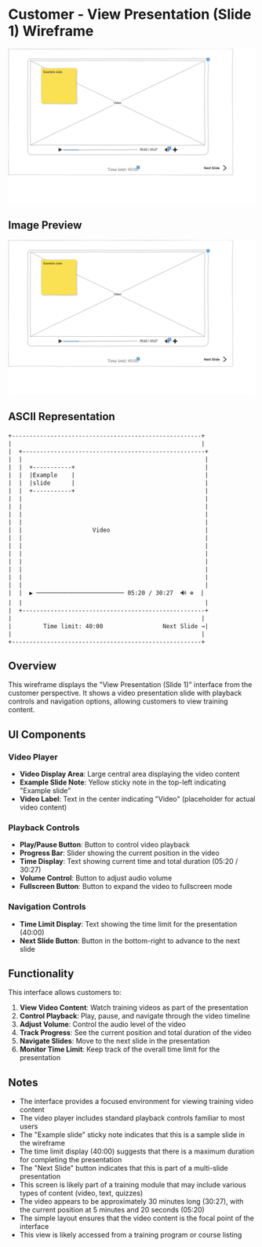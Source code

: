 # Customer - View Presentation (Slide 1) Wireframe

![Customer - View Presentation (Slide 1)](./c-view-presentation-1-.png)

## Image Preview

![Customer - View Presentation (Slide 1)](./c-view-presentation-1-.png)

## ASCII Representation

```
+------------------------------------------------------+
|                                                      |
|  +----------------------------------------------------+
|  |                                                    |
|  |  +-----------+                                     |
|  |  |Example    |                                     |
|  |  |slide      |                                     |
|  |  +-----------+                                     |
|  |                                                    |
|  |                                                    |
|  |                                                    |
|  |                                                    |
|  |                    Video                           |
|  |                                                    |
|  |                                                    |
|  |                                                    |
|  |                                                    |
|  |                                                    |
|  |                                                    |
|  |                                                    |
|  |  ▶ ───────────────────────── 05:20 / 30:27  🔊 ⊕  |
|  |                                                    |
|  +----------------------------------------------------+
|                                                      |
|         Time limit: 40:00                 Next Slide →|
|                                                      |
+------------------------------------------------------+
```

## Overview

This wireframe displays the "View Presentation (Slide 1)" interface from the customer perspective. It shows a video presentation slide with playback controls and navigation options, allowing customers to view training content.

## UI Components

### Video Player
- **Video Display Area**: Large central area displaying the video content
- **Example Slide Note**: Yellow sticky note in the top-left indicating "Example slide"
- **Video Label**: Text in the center indicating "Video" (placeholder for actual video content)

### Playback Controls
- **Play/Pause Button**: Button to control video playback
- **Progress Bar**: Slider showing the current position in the video
- **Time Display**: Text showing current time and total duration (05:20 / 30:27)
- **Volume Control**: Button to adjust audio volume
- **Fullscreen Button**: Button to expand the video to fullscreen mode

### Navigation Controls
- **Time Limit Display**: Text showing the time limit for the presentation (40:00)
- **Next Slide Button**: Button in the bottom-right to advance to the next slide

## Functionality

This interface allows customers to:

1. **View Video Content**: Watch training videos as part of the presentation
2. **Control Playback**: Play, pause, and navigate through the video timeline
3. **Adjust Volume**: Control the audio level of the video
4. **Track Progress**: See the current position and total duration of the video
5. **Navigate Slides**: Move to the next slide in the presentation
6. **Monitor Time Limit**: Keep track of the overall time limit for the presentation

## Notes

- The interface provides a focused environment for viewing training video content
- The video player includes standard playback controls familiar to most users
- The "Example slide" sticky note indicates that this is a sample slide in the wireframe
- The time limit display (40:00) suggests that there is a maximum duration for completing the presentation
- The "Next Slide" button indicates that this is part of a multi-slide presentation
- This screen is likely part of a training module that may include various types of content (video, text, quizzes)
- The video appears to be approximately 30 minutes long (30:27), with the current position at 5 minutes and 20 seconds (05:20)
- The simple layout ensures that the video content is the focal point of the interface
- This view is likely accessed from a training program or course listing

